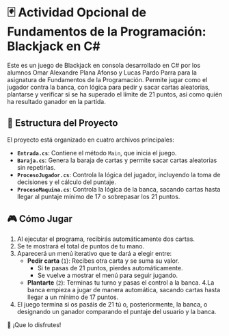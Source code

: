 # 🃏 Actividad Opcional de Fundamentos de la Programación: Blackjack en C#

Este es un juego de Blackjack en consola desarrollado en C# por los alumnos Omar Alexandre Plana Afonso y Lucas Pardo Parra para la asignatura de Fundamentos de la Programación. Permite jugar como el jugador contra la banca, con lógica para pedir y sacar cartas aleatorias, plantarse y verificar si se ha superado el límite de 21 puntos, así como quién ha resultado ganador en la partida.

## 📂 Estructura del Proyecto

El proyecto está organizado en cuatro archivos principales:

- **`Entrada.cs`**: Contiene el método `Main`, que inicia el juego.
- **`Baraja.cs`**: Genera la baraja de cartas y permite sacar cartas aleatorias sin repetirlas.
- **`ProcesoJugador.cs`**: Controla la lógica del jugador, incluyendo la toma de decisiones y el cálculo del puntaje.
- **`ProcesoMaquina.cs`**: Controla la lógica de la banca, sacando cartas hasta llegar al puntaje mínimo de 17 o sobrepasar los 21 puntos.

## 🎮 Cómo Jugar

1. Al ejecutar el programa, recibirás automáticamente dos cartas.
2. Se te mostrará el total de puntos de tu mano.
3. Aparecerá un menú iterativo que te dará a elegir entre:
   - **Pedir carta** (`1`): Recibes otra carta y se suma su valor.
     - Si te pasas de 21 puntos, pierdes automáticamente.
     - Se vuelve a mostrar el menú para seguir jugando.
   - **Plantarte** (`2`): Terminas tu turno y pasas el control a la banca.
4.La banca empieza a jugar de manera automática, sacando cartas hasta llegar a un mínimo de 17 puntos.
5. El juego termina si os pasáis de 21 tú o, posteriormente, la banca, o designando un ganador comparando el puntaje del usuario y la banca.


🚀 ¡Que lo disfrutes!
